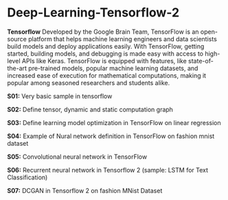# Deep-Learning-Tensorflow-2

**Tensorflow**
Developed by the Google Brain Team, TensorFlow is an open-source platform that helps machine learning engineers and data scientists build models and deploy applications easily. With TensorFlow, getting started, building models, and debugging is made easy with access to high-level APIs like Keras. TensorFlow is equipped with features, like state-of-the-art pre-trained models, popular machine learning datasets, and increased ease of execution for mathematical computations, making it popular among seasoned researchers and students alike.


**S01:** Very basic sample in tensorflow

**S02:** Define tensor, dynamic and static computation graph

**S03:** Define learning model optimization in TensorFlow on linear regression

**S04:** Example of Nural network definition in TensorFlow on fashion mnist dataset

**S05:** Convolutional neural network in TensorFlow

**S06:** Recurrent neural network in Tensorflow 2 (sample: LSTM for Text Classification)

**S07:** DCGAN in Tensorflow 2 on fashion MNist Dataset